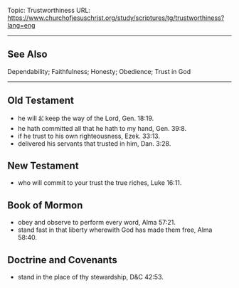 Topic: Trustworthiness
URL: https://www.churchofjesuschrist.org/study/scriptures/tg/trustworthiness?lang=eng

---

## See Also

Dependability; Faithfulness; Honesty; Obedience; Trust in God

---

## Old Testament

- he will â¦ keep the way of the Lord, Gen. 18:19.
- he hath committed all that he hath to my hand, Gen. 39:8.
- if he trust to his own righteousness, Ezek. 33:13.
- delivered his servants that trusted in him, Dan. 3:28.

## New Testament

- who will commit to your trust the true riches, Luke 16:11.

## Book of Mormon

- obey and observe to perform every word, Alma 57:21.
- stand fast in that liberty wherewith God has made them free, Alma 58:40.

## Doctrine and Covenants

- stand in the place of thy stewardship, D&C 42:53.

